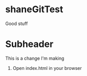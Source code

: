 # shaneGitTest

Good stuff


# Subheader

This is a change I'm making

1. Open index.html in your browser